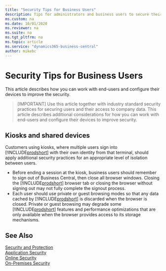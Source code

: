 ```yaml
---
title: "Security Tips for Business Users"
description: Tips for administrators and business users to secure their devices that access Business Central.
ms.custom: na
ms.date: 10/01/2020
ms.reviewer: na
ms.suite: na
ms.tgt_pltfrm: na
ms.topic: article
ms.service: "dynamics365-business-central"
author: mikebc
---
```


# Security Tips for Business Users

This article describes how you can work with end-users and configure their devices to improve the security.

> [IMPORTANT]
> Use this article together with industry standard security practices for securing users and their access to company data. This article describes additional considerations for how you can work with end-users and configure their devices to improve security.

## Kiosks and shared devices

Customers using kiosks, where multiple users sign into [!INCLUDE[prodshort](../developer/includes/prodshort.md)] with their own identity from that terminal, should apply additional security practices for an appropriate level of isolation between users.
 - Before ending a session at the kiosk, business users should remember to sign out of Business Central, then close all browser windows. Closing the [!INCLUDE[prodshort](../developer/includes/prodshort.md)] browser tab or closing the browser without signing out may not fully complete the signout process.
 - Each user should use private or guest browsing modes so that any data cached by [!INCLUDE[prodshort](../developer/includes/prodshort.md)] is discarded when the browser is closed. Private or guest browsing may degrade some [!INCLUDE[prodshort](../developer/includes/prodshort.md)] features and performance optimizations that are only available when the browser provides access to its storage mechanisms.


## See Also  

[Security and Protection](security-and-protection.md)  
[Application Security](security-application.md)  
[Online Security](security-online.md)  
[On-Premises Security](security-onpremises.md)  
